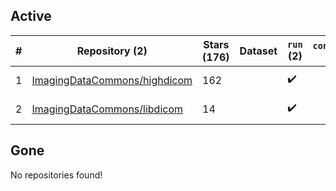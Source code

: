 ## Active
| # | Repository (2) | Stars (176) | Dataset | `run` (2) | `containers-run` | Last Modified |
| --- | --- | --- | --- | --- | --- | --- |
| 1 | [ImagingDataCommons/highdicom](https://github.com/ImagingDataCommons/highdicom) | 162 |  | :heavy_check_mark: |  | 2024-07-04 23:07:30+00:00 |
| 2 | [ImagingDataCommons/libdicom](https://github.com/ImagingDataCommons/libdicom) | 14 |  | :heavy_check_mark: |  | 2024-05-20 22:01:12+00:00 |

## Gone
No repositories found!
